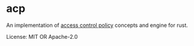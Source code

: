 # acp

An implementation of [access control policy](https://solid.github.io/authorization-panel/acp-specification/) concepts and engine for rust.


License: MIT OR Apache-2.0
